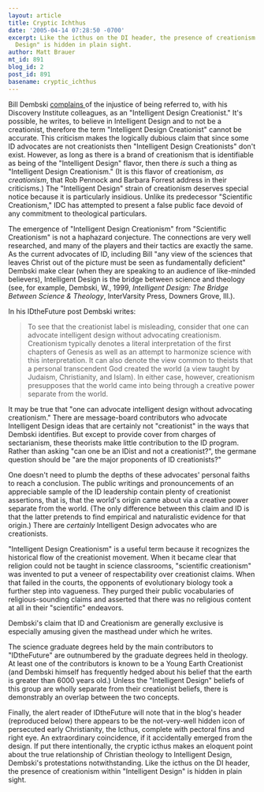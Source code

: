```yaml
---
layout: article
title: Cryptic Ichthus
date: '2005-04-14 07:28:50 -0700'
excerpt: Like the icthus on the DI header, the presence of creationism within "Intelligent
  Design" is hidden in plain sight.
author: Matt Brauer
mt_id: 891
blog_id: 2
post_id: 891
basename: cryptic_ichthus
---
```

Bill Dembski [complains ](http://www.idthefuture.com/index.php?p=222&amp;more=1&amp;c=1&amp;tb=1&amp;pb=1) of the injustice of being referred to, with his Discovery Institute colleagues, as an "Intelligent Design Creationist." It's possible, he writes, to believe in Intelligent Design and to not be a creationist, therefore the term "Intelligent Design Creationist" cannot be accurate. This criticism makes the logically dubious claim that since some ID advocates are not creationists then "Intelligent Design Creationists" don't exist. However, as long as there is a brand of creationism that is identifiable as being of the "Intelligent Design" flavor, then there _is_ such a thing as "Intelligent Design Creationism." (It is this flavor of creationism, _as creationism_, that Rob Pennock and Barbara Forrest address in their criticisms.) The "Intelligent Design" strain of creationism deserves special notice because it is particularly insidious. Unlike its predecessor "Scientific Creationism," IDC has attempted to present a false public face devoid of any commitment to theological particulars.

The emergence of "Intelligent Design Creationism" from "Scientific Creationism" is not a haphazard conjecture. The connections are very well researched, and many of the players and their tactics are exactly the same. As the current advocates of ID, including Bill "any view of the sciences that leaves Christ out of the picture must be seen as fundamentally deficient" Dembski make clear (when they are speaking to an audience of like-minded believers), Intelligent Design is the bridge between science and theology (see, for example, Dembski, W., 1999, _Intelligent Design: The Bridge Between Science & Theology_, InterVarsity Press, Downers Grove, Ill.).

In his IDtheFuture post Dembski writes: 

>  To see that the creationist label is misleading, consider that one can advocate intelligent design without advocating creationism. Creationism typically denotes a literal interpretation of the first chapters of Genesis as well as an attempt to harmonize science with this interpretation. It can also denote the view common to theists that a personal transcendent God created the world (a view taught by Judaism, Christianity, and Islam). In either case, however, creationism presupposes that the world came into being through a creative power separate from the world. 

It may be true that "one can advocate intelligent design without advocating creationism." There are message-board contributors who advocate Intelligent Design ideas that are certainly not "creationist" in the ways that Dembski identifies. But except to provide cover from charges of sectarianism, these theorists make little contribution to the ID program. Rather than asking "can one be an IDist and not a creationist?", the germane question should be "are the major proponents of ID creationists?"

One doesn't need to plumb the depths of these advocates' personal faiths to reach a conclusion. The public writings and pronouncements of an appreciable sample of the ID leadership contain plenty of creationist assertions, that is, that the world's origin came about via a creative power separate from the world. (The only difference between this claim and ID is that the latter pretends to find empirical and naturalistic evidence for that origin.) There are _certainly_ Intelligent Design advocates who are creationists.

"Intelligent Design Creationism" is a useful term because it recognizes the historical flow of the creationist movement. When it became clear that religion could not be taught in science classrooms, "scientific creationism" was invented to put a veneer of respectability over creationist claims. When that failed in the courts, the opponents of evolutionary biology took a further step into vagueness. They purged their public vocabularies of religious-sounding claims and asserted that there was no religious content at all in their "scientific" endeavors.

Dembski's claim that ID and Creationism are generally exclusive is especially amusing given the masthead under which he writes.

The science graduate degrees held by the main contributors to "IDtheFuture" are outnumbered by the graduate degrees held in theology.  At least one of the contributors is known to be a Young Earth Creationist (and Dembski himself has frequently hedged about his belief that the earth is greater than 6000 years old.) Unless the "Intelligent Design" beliefs of this group are wholly separate from their creationist beliefs, there is demonstrably an overlap between the two concepts.

Finally, the alert reader of IDtheFuture will note that in the blog's header (reproduced below) there appears to be the not-very-well hidden icon of persecuted early Christianity, the Icthus, complete with pectoral fins and right eye. An extraordinary coincidence, if it accidentally emerged from the design. If put there intentionally, the cryptic icthus makes an eloquent point about the true relationship of Christian theology to Intelligent Design, Dembski's protestations notwithstanding. Like the icthus on the DI header, the presence of creationism within "Intelligent Design" is hidden in plain sight.

<img src="{{ site.baseurl }}/uploads/2005/mHeaderLeft.jpg" alt="" style="float:left;" />
